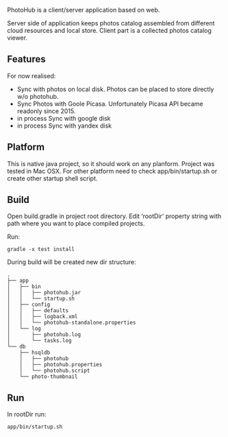 
PhotoHub is a client/server application based on web.

Server side of application keeps photos catalog assembled from different cloud resources and local store.
Client part is a collected photos catalog viewer. 

## Features
For now realised:
*  Sync with photos on local disk.  Photos can be placed to store directly w/o photohub.
*  Sync Photos with Goole Picasa. Unfortunately Picasa API became readonly since 2015. 
*  in process Sync with google disk
*  in process Sync with yandex disk 


## Platform
This is native java project, so it should work on any planform.
Project was tested in Mac OSX.
For other platform need to check app/bin/startup.sh  or create other startup shell script.


## Build
Open build.gradle in project root directory. Edit ‘rootDir’ property string with path where you want to place compiled projects.

Run:

    gradle -x test install
 


During build will be created new dir structure:


    .
    ├── app
    │   ├── bin
    │   │   ├── photohub.jar
    │   │   └── startup.sh
    │   ├── config
    │   │   ├── defaults
    │   │   ├── logback.xml
    │   │   └── photohub-standalone.properties
    │   └── log
    │       ├── photohub.log
    │       └── tasks.log
    └── db
        ├── hsqldb
        │   ├── photohub
        │   ├── photohub.properties
        │   └── photohub.script
        └── photo-thumbnail

  
## Run 


In rootDir run: 
 
    app/bin/startup.sh
 
